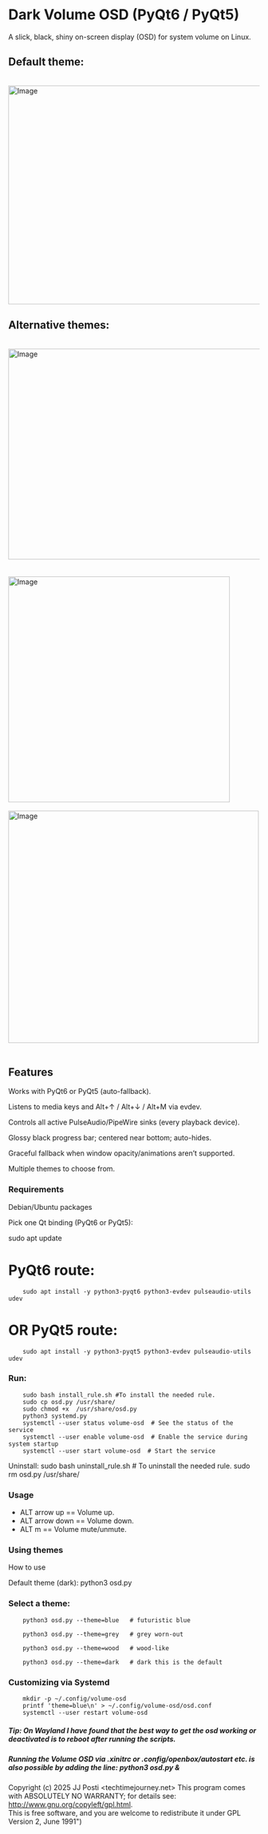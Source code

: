 # Dark Volume OSD (PyQt6 / PyQt5) 

A slick, black, shiny on-screen display (OSD) for system volume on Linux.

## Default theme:
</br>
<img width="556" height="438" alt="Image" src="https://github.com/user-attachments/assets/5be9f3cf-1df4-43ac-8569-dfd61e47b6d9" />

## Alternative themes:
</br>
<img width="758" height="422" alt="Image" src="https://github.com/user-attachments/assets/b0c32aa4-cd40-4f04-b7ee-e4932888628f" />

</br>
</br>
</br>
<img width="444" height="452" alt="Image" src="https://github.com/user-attachments/assets/6c56235f-5746-46d2-894a-930dcecca6a9" />
</br>
</br>
<img width="502" height="465" alt="Image" src="https://github.com/user-attachments/assets/3e0437eb-f2bf-47b5-88a7-09f980d6309c" />
</br>
</br>

## Features

Works with PyQt6 or PyQt5 (auto-fallback).

Listens to media keys and Alt+↑ / Alt+↓ / Alt+M via evdev.

Controls all active PulseAudio/PipeWire sinks (every playback device).

Glossy black progress bar; centered near bottom; auto-hides.

Graceful fallback when window opacity/animations aren’t supported.

Multiple themes to choose from.

### Requirements
Debian/Ubuntu packages

Pick one Qt binding (PyQt6 or PyQt5):


sudo apt update

# PyQt6 route:
		sudo apt install -y python3-pyqt6 python3-evdev pulseaudio-utils udev
		
		
# OR PyQt5 route:
		sudo apt install -y python3-pyqt5 python3-evdev pulseaudio-utils udev


### Run:

		sudo bash install_rule.sh #To install the needed rule.
		sudo cp osd.py /usr/share/
		sudo chmod +x  /usr/share/osd.py
		python3 systemd.py
		systemctl --user status volume-osd  # See the status of the service
		systemctl --user enable volume-osd  # Enable the service during system startup
		systemctl --user start volume-osd  # Start the service


Uninstall:
				 sudo bash uninstall_rule.sh  # To uninstall the needed rule.
                 sudo rm osd.py /usr/share/

### Usage  
- ALT arrow up == Volume up.
- ALT arrow down == Volume down.
- ALT m == Volume mute/unmute.

### Using themes

How to use

Default theme (dark):
		python3 osd.py


### Select a theme:

		python3 osd.py --theme=blue   # futuristic blue

		python3 osd.py --theme=grey   # grey worn-out

		python3 osd.py --theme=wood   # wood-like

		python3 osd.py --theme=dark   # dark this is the default

### Customizing via Systemd

		mkdir -p ~/.config/volume-osd
		printf 'theme=blue\n' > ~/.config/volume-osd/osd.conf
		systemctl --user restart volume-osd


##### Tip: On Wayland I have found that the best way to get the osd working or deactivated is to reboot after running the scripts.

##### Running the Volume OSD via .xinitrc or .config/openbox/autostart etc. is also possible by adding the line: python3 osd.py & 

Copyright (c) 2025 JJ Posti <techtimejourney.net> This program comes with ABSOLUTELY NO WARRANTY; for details see: http://www.gnu.org/copyleft/gpl.html.  
This is free software, and you are welcome to redistribute it under GPL Version 2, June 1991")
